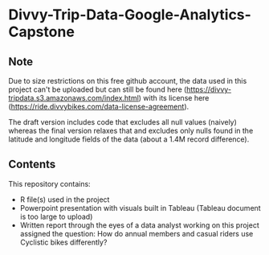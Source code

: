 # Divvy-Trip-Data-Google-Analytics-Capstone

## Note
Due to size restrictions on this free github account, the data used in this project can't be uploaded but can still be found here (https://divvy-tripdata.s3.amazonaws.com/index.html) with its license here (https://ride.divvybikes.com/data-license-agreement).

The draft version includes code that excludes all null values (naively) whereas the final version relaxes that and excludes only nulls found in the latitude and longitude fields of the data (about a 1.4M record difference).

## Contents
This repository contains:
- R file(s) used in the project
- Powerpoint presentation with visuals built in Tableau (Tableau document is too large to upload)
- Written report through the eyes of a data analyst working on this project assigned the question: How do annual members and casual riders use Cyclistic bikes differently?
